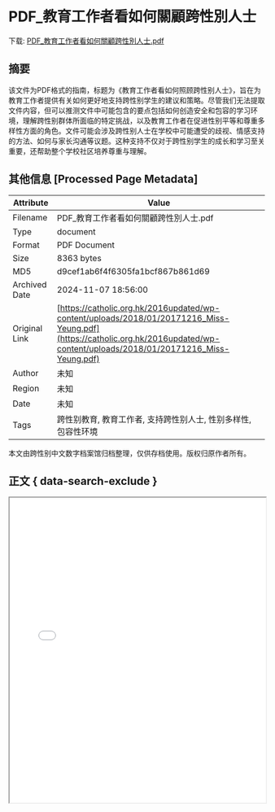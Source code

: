 # PDF_教育工作者看如何關顧跨性別人士

<!-- tcd_download_link -->
下载: [PDF_教育工作者看如何關顧跨性別人士.pdf](PDF_教育工作者看如何關顧跨性別人士.pdf)
<!-- tcd_download_link_end -->

## 摘要

<!-- tcd_abstract -->
该文件为PDF格式的指南，标题为《教育工作者看如何照顾跨性别人士》，旨在为教育工作者提供有关如何更好地支持跨性别学生的建议和策略。尽管我们无法提取文件内容，但可以推测文件中可能包含的要点包括如何创造安全和包容的学习环境，理解跨性别群体所面临的特定挑战，以及教育工作者在促进性别平等和尊重多样性方面的角色。文件可能会涉及跨性别人士在学校中可能遭受的歧视、情感支持的方法、如何与家长沟通等议题。这种支持不仅对于跨性别学生的成长和学习至关重要，还帮助整个学校社区培养尊重与理解。

<!-- tcd_abstract_end -->

## 其他信息 [Processed Page Metadata]

| Attribute       | Value                                  |
|-----------------|----------------------------------------|
| Filename        | PDF_教育工作者看如何關顧跨性別人士.pdf                             |
| Type            | document                                 |
| Format          | PDF Document                               |
| Size            | 8363 bytes                           |
| MD5             | d9cef1ab6f4f6305fa1bcf867b861d69                                  |
| Archived Date   | 2024-11-07 18:56:00                             |
| Original Link   | [https://catholic.org.hk/2016updated/wp-content/uploads/2018/01/20171216_Miss-Yeung.pdf](https://catholic.org.hk/2016updated/wp-content/uploads/2018/01/20171216_Miss-Yeung.pdf)                         |
| Author          | 未知                               |
| Region          | 未知                               |
| Date            | 未知                                 |
| Tags            | 跨性别教育, 教育工作者, 支持跨性别人士, 性别多样性, 包容性环境                                 |

本文由跨性别中文数字档案馆归档整理，仅供存档使用。版权归原作者所有。


## 正文 { data-search-exclude }

<!-- tcd_main_text -->
<iframe src="../PDF_教育工作者看如何關顧跨性別人士.pdf" width="100%" height="600px">
    <p>无法显示PDF，请下载查看。</p>
</iframe>
<!-- tcd_main_text_end -->

